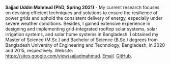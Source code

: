 **Sajjad Uddin Mahmud (PhD, Spring 2021)** - My current research focuses on devising efficient techniques and solutions to ensure the resilience of power grids and uphold the consistent delivery of energy, especially under severe weather conditions. Besides, I gained extensive experience in designing and implementing grid-integrated rooftop solar systems, solar irrigation systems, and solar home systems in Bangladesh. I obtained my Master of Science (M.Sc.) and Bachelor of Science (B.Sc.) degrees from Bangladesh University of Engineering and Technology, Bangladesh, in 2020 and 2015, respectively.  Website: https://sites.google.com/view/sajjadmahmud. [Email](mailto:sajjaduddin.mahmud@wsu.edu). [GitHub](https://github.com/sajjad30148).
